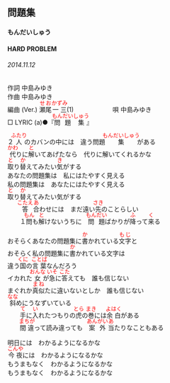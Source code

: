 <style type="text/css">
	ruby{
	    ruby-position: over;
	}
	ruby > rt{font-size: 12px;color:red;}
	p{font:16px;font-size: '楷体'}
</style>
## 問題集
#### もんだいしゅう
#### HARD PROBLEM
###### 2014.11.12


作詞     中島みゆき　　　　　   
作曲      中島みゆき  　　　   
編曲 (Ver.) <ruby><rb>瀬尾</rb><rp>(</rp><rt>せお</rt><rp>)</rp></ruby><ruby><rb>一三</rb><rp>(</rp><rt>かずみ</rt><rp>)</rp></ruby>(1)　　　　　　
唄  中島みゆき        
□ LYRIC (a)●『<ruby><rb>問題</rb><rp>(</rp><rt>もんだい</rt><rp>)</rp></ruby><ruby><rb>集</rb><rp>(</rp><rt>しゅう</rt><rp>)</rp></ruby>』  


２<ruby><rb>人</rb><rp>(</rp><rt>ふたり</rt><rp>)</rp></ruby>のカバンの中には　違う問題<ruby><rb>集</rb><rp>(</rp><rt>もんだいしゅう</rt><rp>)</rp></ruby>がある  
<ruby><rb>代</rb><rp>(</rp><rt>かわ</rt><rp>)</rp></ruby>りに<ruby><rb>解</rb><rp>(</rp><rt>と</rt><rp>)</rp></ruby>いてあげたなら　代りに解いてくれるかな  
<ruby><rb>取</rb><rp>(</rp><rt>と</rt><rp>)</rp></ruby>り<ruby><rb>替</rb><rp>(</rp><rt>か</rt><rp>)</rp></ruby>えてみたい<ruby><rb>気</rb><rp>(</rp><rt>き</rt><rp>)</rp></ruby>がする  
あなたの問題集は　私にはたやすく見える  
私の問題集は　あなたにはたやすく見える  
<ruby><rb>取</rb><rp>(</rp><rt>と</rt><rp>)</rp></ruby>り<ruby><rb>替</rb><rp>(</rp><rt>か</rt><rp>)</rp></ruby>えてみたい気がする  
　　<ruby><rb>答</rb><rp>(</rp><rt>こたえ</rt><rp>)</rp></ruby><ruby><rb>合</rb><rp>(</rp><rt>あ</rt><rp>)</rp></ruby>わせには　まだ遠い<ruby><rb>先</rb><rp>(</rp><rt>さき</rt><rp>)</rp></ruby>のことらしい  
　　１<ruby><rb>問</rb><rp>(</rp><rt>もん</rt><rp>)</rp></ruby>も<ruby><rb>解</rb><rp>(</rp><rt>と</rt><rp>)</rp></ruby>けないうちに　<ruby><rb>問題</rb><rp>(</rp><rt>もんだい</rt><rp>)</rp></ruby>ばかりが<ruby><rb>降</rb><rp>(</rp><rt>ふ</rt><rp>)</rp></ruby>って<ruby><rb>来</rb><rp>(</rp><rt>く</rt><rp>)</rp></ruby>る  
  
おそらくあなたの問題集に<ruby><rb>書</rb><rp>(</rp><rt>か</rt><rp>)</rp></ruby>かれている<ruby><rb>文字</rb><rp>(</rp><rt>もじ</rt><rp>)</rp></ruby>と  
おそらく私の問題集に<ruby><rb>書</rb><rp>(</rp><rt>か</rt><rp>)</rp></ruby>かれている文字は  
違う<ruby><rb>国</rb><rp>(</rp><rt>くに</rt><rp>)</rp></ruby>の<ruby><rb>言葉</rb><rp>(</rp><rt>ことば</rt><rp>)</rp></ruby>なんだろう  
イカれた<ruby><rb>女</rb><rp>(</rp><rt>おんな</rt><rp>)</rp></ruby>が<ruby><rb>急</rb><rp>(</rp><rt>いそ</rt><rp>)</rp></ruby>に<ruby><rb>答</rb><rp>(</rp><rt>こた</rt><rp>)</rp></ruby>えても　誰も信じない  
まぐれか<ruby><rb>真似</rb><rp>(</rp><rt>まね</rt><rp>)</rp></ruby>たに違いないとしか　誰も信じない  
<ruby><rb>斜</rb><rp>(</rp><rt>なな</rt><rp>)</rp></ruby>めにうなずいている  
　　<ruby><rb>手</rb><rp>(</rp><rt>て</rt><rp>)</rp></ruby>に<ruby><rb>入</rb><rp>(</rp><rt>い</rt><rp>)</rp></ruby>れたつもりの<ruby><rb>虎</rb><rp>(</rp><rt>とら</rt><rp>)</rp></ruby>の<ruby><rb>巻</rb><rp>(</rp><rt>まき</rt><rp>)</rp></ruby>には<ruby><rb>余白</rb><rp>(</rp><rt>よはく</rt><rp>)</rp></ruby>がある  
　　<ruby><rb>間違</rb><rp>(</rp><rt>まちが</rt><rp>)</rp></ruby>って読み違っても　<ruby><rb>案外</rb><rp>(</rp><rt>あんがい</rt><rp>)</rp></ruby><ruby><rb>当</rb><rp>(</rp><rt>あ</rt><rp>)</rp></ruby>たりなこともある  
  
明日には　わかるようになるかな  
<ruby><rb>今夜</rb><rp>(</rp><rt>こんや</rt><rp>)</rp></ruby>には　わかるようになるかな  
もうまもなく　わかるようになるかな  
もうまもなく　わかるようになるかな  